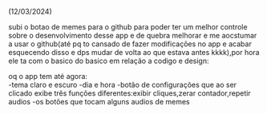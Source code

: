 (12/03/2024)  

subi o botao de memes para o github para poder ter um melhor controle sobre o desenvolvimento desse app e de quebra melhorar e me aocstumar a usar o github(até pq to cansado de fazer 
modificações no app e acabar esquecendo disso e dps mudar de volta ao que estava antes kkkk),por hora ele ta com o basico do basico em relação a codigo e design:

oq o app tem até agora:<br/>
-tema claro e escuro
-dia e hora
-botão de configurações que ao ser clicado exibe três funções diferentes:exibir cliques,zerar contador,repetir audios
-os botões que tocam alguns audios de memes
